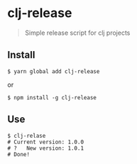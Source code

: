 # clj-release

> Simple release script for clj projects

## Install

```console
$ yarn global add clj-release
```

or 

```console
$ npm install -g clj-release
```

## Use

```console
$ clj-relase
# Current version: 1.0.0
# ?   New version: 1.0.1
# Done!
```